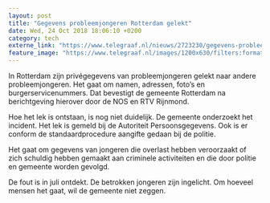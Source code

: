 ```yaml
---
layout: post
title: "Gegevens probleemjongeren Rotterdam gelekt"
date: Wed, 24 Oct 2018 18:06:10 +0200
category: tech
externe_link: "https://www.telegraaf.nl/nieuws/2723230/gegevens-probleemjongeren-rotterdam-gelekt"
feature_image: "https://www.telegraaf.nl/images/1200x630/filters:format(jpeg):quality(80)/cdn-kiosk-api.telegraaf.nl/33dcd274-d7aa-11e8-990f-b1bd3d135d75.jpg"
---
```


<p class="intro">In Rotterdam zijn privégegevens van probleemjongeren gelekt naar andere probleemjongeren. Het gaat om namen, adressen, foto’s en burgerservicenummers. Dat bevestigt de gemeente Rotterdam na berichtgeving hierover door de NOS en RTV Rijnmond.</p> <p>Hoe het lek is ontstaan, is nog niet duidelijk. De gemeente onderzoekt het incident. Het lek is gemeld bij de Autoriteit Persoonsgegevens. Ook is er conform de standaardprocedure aangifte gedaan bij de politie.</p><p>Het gaat om gegevens van jongeren die overlast hebben veroorzaakt of zich schuldig hebben gemaakt aan criminele activiteiten en die door politie en gemeente worden gevolgd.</p><p>De fout is in juli ontdekt. De betrokken jongeren zijn ingelicht. Om hoeveel mensen het gaat, wil de gemeente niet zeggen.</p>
